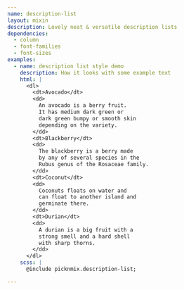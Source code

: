 ```yaml
---
name: description-list
layout: mixin
description: Lovely neat & versatile description lists
dependencies:
  - column
  - font-families
  - font-sizes
examples:
  - name: description list style demo
    description: How it looks with some example text
    html: |
      <dl>
        <dt>Avocado</dt>
        <dd>
          An avocado is a berry fruit.
          It has medium dark green or
          dark green bumpy or smooth skin
          depending on the variety.
        </dd>
        <dt>Blackberry</dt>
        <dd>
          The blackberry is a berry made
          by any of several species in the
          Rubus genus of the Rosaceae family.
        </dd>
        <dt>Coconut</dt>
        <dd>
          Coconuts floats on water and
          can float to another island and
          germinate there.
        </dd>
        <dt>Durian</dt>
        <dd>
          A durian is a big fruit with a
          strong smell and a hard shell
          with sharp thorns.
        </dd>
      </dl>
    scss: |
      @include picknmix.description-list;

---
```



